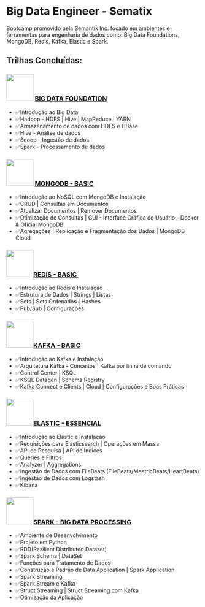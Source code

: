 # Big Data Engineer - Sematix
Bootcamp promovido pela Semantix Inc. focado em ambientes e ferramentas para engenharia de dados como: Big Data Foundations, MongoDB, Redis, Kafka, Elastic e Spark.


## Trilhas Concluídas:
### <a href="https://badgr.com/backpack/badges/61408d1244f9c944ee8f2d15"><img src="https://media.badgr.com/uploads/badges/6d160c59-0aa7-42e3-859f-d6e4013f9aab.png" width="70"></a> [BIG DATA FOUNDATION](https://github.com/cicerooficial/big-data-engineer-sematix/tree/main/1.%20BIG-DATA-FOUNDATION) 

- ✅Introdução ao Big Data
- ✅Hadoop - HDFS | Hive | MapReduce | YARN
- ✅Armazenamento de dados com HDFS e HBase
- ✅Hive - Análise de dados
- ✅Sqoop - Ingestão de dados
- ✅Spark - Processamento de dados

### <a href="https://badgr.com/backpack/badges/614930beb227607160e37de8"><img src="https://media.badgr.com/uploads/badges/5255bd41-1608-4c10-829b-59007f6f268e.png" width="70"></a> [MONGODB - BASIC](https://github.com/cicerooficial/big-data-engineer-sematix/tree/main/2.%20MONGODB%20-%20BASIC) 
- ✅Introdução ao NoSQL com MongoDB e Instalação
- ✅CRUD | Consultas em Documentos
- ✅Atualizar Documentos | Remover Documentos
- ✅Otimização de Consultas | GUI - Interface Gráfica do Usuário - Docker & Oficial MongoDB
- ✅Agregações | Replicação e Fragmentação dos Dados | MongoDB Cloud

### <a href="https://badgr.com/backpack/badges/6152432f6a66fb26fd181c4d"><img src="https://media.badgr.com/uploads/badges/assertion-pV221MkNT4KLrB1IsjeX6A.png" width="70"></a>[REDIS - BASIC ](https://github.com/cicerooficial/big-data-engineer-sematix/tree/main/3.%20REDIS%20-%20BASIC)

- ✅Introdução ao Redis e Instalação
- ✅Estrutura de Dados | Strings | Listas
- ✅Sets | Sets Ordenados | Hashes
- ✅Pub/Sub | Configurações

### <a href="https://badgr.com/public/assertions/-ZbXe5NeQBuMFpv86jqP3A"><img src="https://media.badgr.com/uploads/badges/assertion--ZbXe5NeQBuMFpv86jqP3A.png" width="70"></a>[KAFKA - BASIC](https://github.com/cicerooficial/big-data-engineer-sematix/tree/main/4.%20KAFKA%20-%20BASIC)

- ✅Introdução ao Kafka e Instalação
- ✅Arquitetura Kafka - Conceitos | Kafka por linha de comando
- ✅Control Center | KSQL
- ✅KSQL Datagen | Schema Registry 
- ✅Kafka Connect e Clients | Cloud | Configurações e Boas Práticas

### <a href="https://badgr.com/public/assertions/616c3ac45281534faeb6ef3c"><img src="https://media.badgr.com/uploads/badges/assertion--0JWlheJRGudz3OL_FTw6Q.png" width="70"></a>[ELASTIC - ESSENCIAL](https://github.com/cicerooficial/big-data-engineer-sematix/tree/main/5.%20ELASTIC-ESSENCIAL-I)

- ✅Introdução ao Elastic e Instalação
- ✅Requisições para Elasticsearch | Operações em Massa
- ✅API de Pesquisa | API de Índices
- ✅Queries e Filtros
- ✅Analyzer | Aggregations
- ✅Ingestão de Dados com FileBeats (FileBeats/MeetricBeats/HeartBeats)
- ✅Ingestão de Dados com Logstash
- ✅Kibana

### <a href="https://badgr.com/public/assertions/6184597f45a148214e3a7be0"><img src="https://media.badgr.com/uploads/badges/assertion-PSJsoiqbScGAarcuqZtIdA.png" width="70"></a>[SPARK - BIG DATA PROCESSING ](https://github.com/cicerooficial/big-data-engineer-sematix/tree/main/6.%20SPARK-BIG-DATA-PROCESSING)

- ✅Ambiente de Desenvolvimento
- ✅Projeto em Python
- ✅RDD(Resilient Distributed Dataset)
- ✅Spark Schema | DataSet
- ✅Funções para Tratamento de Dados
- ✅Construção e Padrão de Data Application | Spark Application
- ✅Spark Streaming
- ✅Spark Stream e Kafka 
- ✅Struct Streaming | Struct Streaming com Kafka
- ✅Otimização da Aplicação 


